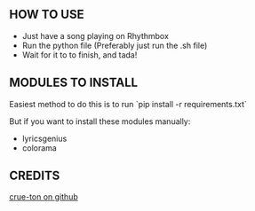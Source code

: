 ## HOW TO USE ##
- Just have a song playing on Rhythmbox
- Run the python file (Preferably just run the .sh file)
- Wait for it to to finish, and tada!

## MODULES TO INSTALL ##
<p>Easiest method to do this is to run `pip install -r requirements.txt`</p>
<p>But if you want to install these modules manually:</p>

- lyricsgenius
- colorama

## CREDITS ##
[crue-ton on github](https://github.com/crue-ton)
